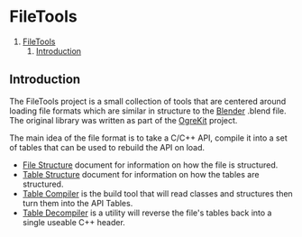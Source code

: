 # FileTools

1. [FileTools](#filetools)
   1. [Introduction](#introduction)

## Introduction

The FileTools project is a small collection of tools that are centered around loading file formats which are similar in structure to the [Blender](https://blender.org) .blend file. The original library was written as part of the [OgreKit](https://github.com/gamekit-developers/gamekit) project.  

The main idea of the file format is to take a C/C++ API, compile it into a set of tables that can be used to rebuild the API on load.

+ [File Structure](Documentation/FileStructure.md) document for information on how the file is structured.
+ [Table Structure](Documentation/TableStructure.md) document for information on how the tables are structured.
+ [Table Compiler](Documentation/TableCompiler.md) is the build tool that will read classes and structures then turn them into the API Tables.
+ [Table Decompiler](Documentation/TableDecompiler.md) is a utility will reverse the file's tables back into a single useable C++ header.

